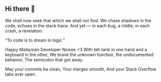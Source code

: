 ## Hi there 👋
We shall now seek that which we shall not find.
We chase shadows in the code, echoes in the stack trace.
And yet — in each bug, a riddle; in each crash, a revelation.

“To code is to dream in logic.”

Happy Malaysian Developer Noises <3
With teh tarik in one hand and a keyboard in the other,
We brave the unknown function, the undocumented behavior,
The semicolon that got away.

May your commits be clean,
Your merges smooth,
And your Stack Overflow tabs ever open.
